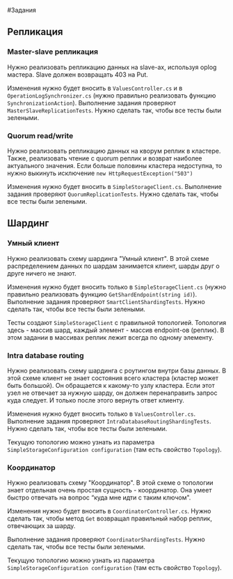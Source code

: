 #Задания

## Репликация

### Master-slave репликация
Нужно реализовать репликацию данных на slave-ах, используя oplog мастера. Slave должен возвращать 403 на Put.

Изменения нужно будет вносить в `ValuesController.cs` и в `OperationLogSynchronizer.cs` (нужно правильно реализовать функцию `SynchronizationAction`).
Выполнение задания проверяют `MasterSlaveReplicationTests`. Нужно сделать так, чтобы все тесты были зелеными.

### Quorum read/write

Нужно реализовать репликацию данных на кворум реплик в кластере. Также, реализовать чтение с quorum реплик и возврат наиболее актуального значения.
Если больше половины кластера недоступна, то нужно выкинуть исключение `new HttpRequestException("503")`

Изменения нужно будет вносить в `SimpleStorageClient.cs`.
Выполнение задания проверяют `QuorumReplicationTests`. Нужно сделать так, чтобы все тесты были зелеными.

## Шардинг

### Умный клиент
Нужно реализовать схему шардинга "Умный клиент". В этой схеме распределением данных по шардам занимается клиент, шарды друг о друге ничего не знают.

Изменения нужно будет вносить только в `SimpleStorageClient.cs` (нужно правильно реализовать функцию `GetShardEndpoint(string id)`).
Выполнение задания проверяют `SmartClientShardingTests`. Нужно сделать так, чтобы все тесты были зелеными.

Тесты создают `SimpleStorageClient` с правильной топологией. Топология здесь - массив шард, каждый элемент - массив endpoint-ов (реплик).
В этом задании в массивах реплик лежит всегда по одному элементу.

### Intra database routing
Нужно реализовать схему шардинга с роутингом внутри базы данных. В этой схеме клиент не знает состояния всего кластера (кластер может быть большой). Он обращается к какому-то узлу кластера. Если этот узел не отвечает за нужную шарду, он должен перенаправить запрос куда следует. И только после этого вернуть ответ клиенту.

Изменения нужно будет вносить только в `ValuesController.cs`. Выполнение задания проверяют `IntraDatabaseRoutingShardingTests`. Нужно сделать так, чтобы все тесты были зелеными.

Текущую топологию можно узнать из параметра `SimpleStorageConfiguration configuration` (там есть свойство `Topology`).

### Координатор
Нужно реализовать схему "Координатор". В этой схеме о топологии знает отдельная очень простая сущность - координатор. Она умеет быстро отвечать на вопрос “куда мне идти с таким ключом".

Изменения нужно будет вносить в `CoordinatorController.cs`. Нужно сделать так, чтобы метод `Get` возвращал правильный набор реплик, отвечающих за шарду.

Выполнение задания проверяют `CoordinatorShardingTests`. Нужно сделать так, чтобы все тесты были зелеными.

Текущую топологию можно узнать из параметра `SimpleStorageConfiguration configuration` (там есть свойство `Topology`).
